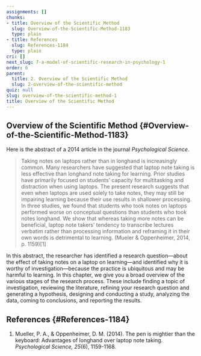 ```yaml
---
assignments: []
chunks:
- title: Overview of the Scientific Method
  slug: Overview-of-the-Scientific-Method-1183
  type: plain
- title: References
  slug: References-1184
  type: plain
cri: []
next_slug: 7-a-model-of-scientific-research-in-psychology-1
order: 6
parent:
  title: 2. Overview of the Scientific Method
  slug: 2-overview-of-the-scientific-method
quiz: null
slug: overview-of-the-scientific-method-1
title: Overview of the Scientific Method
---
```


## Overview of the Scientific Method {#Overview-of-the-Scientific-Method-1183} 

Here is the abstract of a 2014 article in the journal _Psychological Science_. 

> Taking notes on laptops rather than in longhand is increasingly common. Many researchers have suggested that laptop note taking is less effective than longhand note taking for learning. Prior studies have primarily focused on students’ capacity for multitasking and distraction when using laptops. The present research suggests that even when laptops are used solely to take notes, they may still be impairing learning because their use results in shallower processing. In three studies, we found that students who took notes on laptops performed worse on conceptual questions than students who took notes longhand. We show that whereas taking more notes can be beneficial, laptop note takers’ tendency to transcribe lectures verbatim rather than processing information and reframing it in their own words is detrimental to learning. (Mueler & Oppenheimer, 2014, p. 1159)\[1\]

In this abstract, the researcher has identified a research question—about the effect of taking notes on a laptop on learning—and identified why it is worthy of investigation—because the practice is ubiquitous and may be harmful to learning. In this chapter, we give you a broad overview of the various stages of the research process. These include finding a topic of investigation, reviewing the literature, refining your research question and generating a hypothesis, designing and conducting a study, analyzing the data, coming to conclusions, and reporting the results.

## References {#References-1184} 

1.  Mueller, P. A., & Oppenheimer, D. M. (2014). The pen is mightier than the keyboard: Advantages of longhand over laptop note taking. _Psychological Science, 25_(6), 1159-1168.

